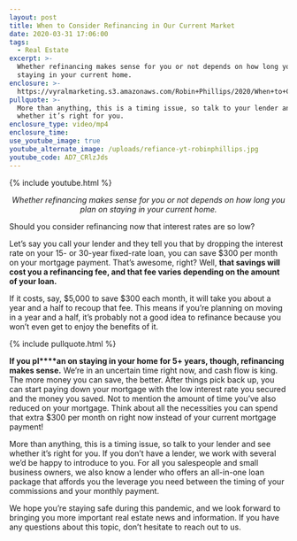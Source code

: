 ```yaml
---
layout: post
title: When to Consider Refinancing in Our Current Market
date: 2020-03-31 17:06:00
tags:
  - Real Estate
excerpt: >-
  Whether refinancing makes sense for you or not depends on how long you plan on
  staying in your current home.
enclosure: >-
  https://vyralmarketing.s3.amazonaws.com/Robin+Phillips/2020/When+to+Consider+Refinancing+in+Our+Current+Market.mp4
pullquote: >-
  More than anything, this is a timing issue, so talk to your lender and see
  whether it’s right for you.
enclosure_type: video/mp4
enclosure_time:
use_youtube_image: true
youtube_alternate_image: /uploads/refiance-yt-robinphillips.jpg
youtube_code: AD7_CRlzJds
---
```


{% include youtube.html %}

<p style="text-align:center"><em>Whether refinancing makes sense for you or not depends on how long you plan on staying in your current home.</em></p>

Should you consider refinancing now that interest rates are so low?&nbsp;&nbsp;

Let’s say you call your lender and they tell you that by dropping the interest rate on your 15- or 30-year fixed-rate loan, you can save $300 per month on your mortgage payment. That’s awesome, right? Well, **that savings will cost you a refinancing fee, and that fee varies depending on the amount of your loan.&nbsp;**

If it costs, say, $5,000 to save $300 each month, it will take you about a year and a half to recoup that fee. This means if you’re planning on moving in a year and a half, it’s probably not a good idea to refinance because you won’t even get to enjoy the benefits of it.&nbsp;

{% include pullquote.html %}

**If you pl****an on staying in your home for 5+ years, though, refinancing makes sense.** We’re in an uncertain time right now, and cash flow is king. The more money you can save, the better. After things pick back up, you can start paying down your mortgage with the low interest rate you secured and the money you saved. Not to mention the amount of time you’ve also reduced on your mortgage. Think about all the necessities you can spend that extra $300 per month on right now instead of your current mortgage payment\!

More than anything, this is a timing issue, so talk to your lender and see whether it’s right for you. If you don’t have a lender, we work with several we’d be happy to introduce to you. For all you salespeople and small business owners, we also know a lender who offers an all-in-one loan package that affords you the leverage you need between the timing of your commissions and your monthly payment.&nbsp;

We hope you’re staying safe during this pandemic, and we look forward to bringing you more important real estate news and information. If you have any questions about this topic, don’t hesitate to reach out to us.